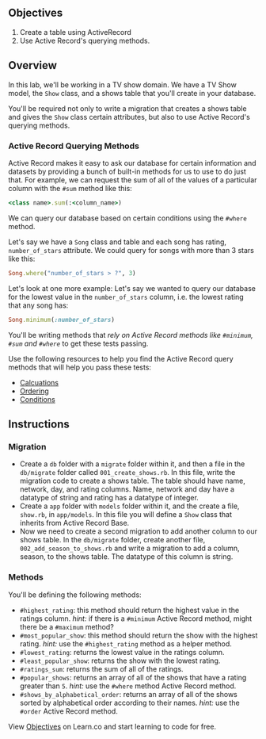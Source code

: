 ## Objectives

1. Create a table using ActiveRecord
2. Use Active Record's querying methods.


## Overview

In this lab, we'll be working in a TV show domain. We have a TV Show model, the `Show` class, and a shows table that you'll create in your database. 

You'll be required not only to write a migration that creates a shows table and gives the `Show` class certain attributes, but also to use Active Record's querying methods. 

### Active Record Querying Methods

Active Record makes it easy to ask our database for certain information and datasets by providing a bunch of built-in methods for us to use to do just that. For example, we can request the sum of all of the values of a particular column with the `#sum` method like this:

```ruby
<class name>.sum(:<column_name>)
```

We can query our database based on certain conditions using the `#where` method. 

Let's say we have a `Song` class and table and each song has rating, `number_of_stars` attribute. We could query for songs with more than 3 stars like this:

```ruby
Song.where("number_of_stars > ?", 3)
```

Let's look at one more example: Let's say we wanted to query our database for the lowest value in the `number_of_stars` column, i.e. the lowest rating that any song has:

```ruby
Song.minimum(:number_of_stars)
```

You'll be writing methods that *rely on Active Record methods like `#minimum`, `#sum` and `#where`* to get these tests passing. 

Use the following resources to help you find the Active Record query methods that will help you pass these tests:

* [Calcuations](http://guides.rubyonrails.org/active_record_querying.html#calculations)
* [Ordering](http://guides.rubyonrails.org/active_record_querying.html#ordering)
* [Conditions](http://guides.rubyonrails.org/active_record_querying.html#conditions)

## Instructions

### Migration

* Create a `db` folder with a `migrate` folder within it, and then a file in the `db/migrate` folder called `001_create_shows.rb`. In this file, write the migration code to create a shows table. The table should have name, network, day, and rating columns. Name, network and day have a datatype of string and rating has a datatype of integer. 
* Create a `app` folder with `models` folder within it, and the create a file, `show.rb`, in `app/models`. In this file you will define a `Show` class that inherits from Active Record Base. 
* Now we need to create a second migration to add another column to our shows table. In the `db/migrate` folder, create another file, `002_add_season_to_shows.rb` and write a migration to add a column, season, to the shows table. The datatype of this column is string.  

### Methods

You'll be defining the following methods:

* `#highest_rating`: this method should return the highest value in the ratings column. *hint:* if there is a `#minimum` Active Record method, might there be a `#maximum` method?
* `#most_popular_show`: this method should return the show with the highest rating. *hint:* use the `#highest_rating` method as a helper method. 
* `#lowest_rating`: returns the lowest value in the ratings column. 
* `#least_popular_show`: returns the show with the lowest rating. 
* `#ratings_sum`: returns the sum of all of the ratings. 
* `#popular_shows`: returns an array of all of the shows that have a rating greater than `5`. *hint:* use the `#where` method Active Record method. 
* `#shows_by_alphabetical_order`: returns an array of all of the shows sorted by alphabetical order according to their names. *hint:* use the `#order` Active Record method.

<p data-visibility='hidden'>View <a href='https://learn.co/lessons/activerecord-tvshow' title='Objectives'>Objectives</a> on Learn.co and start learning to code for free.</p>

